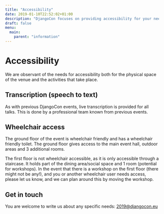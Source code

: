 ```yaml
---
title: "Accessibility"
date: 2019-01-10T22:52:02+01:00
description: "DjangoCon focuses on providing accessibility for your needs, both for the physical space and the event itself."
draft: false
menu:
  main:
    parent: "information"
---
```


# Accessibility

We are observant of the needs for accessibility both for the physical space of the venue and the activities that take place.

## Transcription (speech to text)

As with previous DjangoCon events, live transcription is provided for all talks. This is done by a professional team known from previous events.

## Wheelchair access

The ground floor of the event is wheelchair friendly and has a wheelchair friendly toilet. The ground floor gives access to the main event hall, outdoor areas and 3 additional rooms.

The first floor is not wheelchair accessible, as it is only accessible through a staircase. It holds part of the dining area/social space and 1 room (potential for workshops). In the event that there is a workshop on the first floor (there might not be any!), and you or another wheelchair user needs access, please let us know, and we can plan around this by moving the workshop.

## Get in touch

You are welcome to write us about any specific needs: [2019@djangocon.eu](mailto:2019@djangocon.eu)
